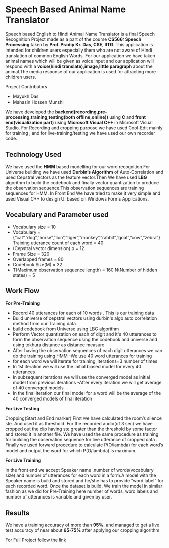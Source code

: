 # Speech Based Animal Name Translator
Speech based English to Hindi Animal Name Translator is a final Speech Recognition Project made as a part of the course **CS566: Speech Processing** taken by **Prof. Pradip Kr. Das, CSE, IITG**. This application is intended for children users especially them who are not aware of Hindi translation of common English Words. For our application we have taken animal names which will be given as voice input and our application will respond with a **voice(hindi translate),image,little paragraph** about the animal.The media response of our application is used for attracting more children users.

Project Contributors
- Mayukh Das
- Mahasin Hossen Munshi

We have developed the **backend(recording,pre-processing,training,testing(both offline,online))** using **C** and **front end(visualization part)** using **Microsoft Visual C++** in Microsoft Visual Studio. For Recording and cropping purpose we have used Cool-Edit mainly for training , and for live-training/testing we have used our own recorder code.

## Technology Used
We have used the **HMM** based modelling for our word recognition.For Universe building we have used **Durbin’s Algorithm** of Auto-Correlation and used Cepstral vectors as the feature vector.Then We have used **LBG** algorithm to build the codebook and finally vector quantization to produce the observation sequence.This observation sequences are training sequences for HMM.
In Front End We have tried to make it very simple and used Visual C++ to design UI based on Windows Forms Applications.

## Vocabulary and Parameter used
- Vocabulary size = 10
- Vocabulary = {“cat”,”dog”,”horse”,”lion”,”tiger”,”monkey”,”rabbit”,”goat”,”cow”,”zebra”} Training utterance count of each word = 40
- (Cepstral vector dimension) p = 12
- Frame Size = 320
- Overlapped frames = 80
- Codebook Size(M) = 32
- T(Maximum observation sequence length) = 160 N(Number of hidden states) = 5

## Work Flow 

**For Pre-Training**

  - Record 40 utterances for each of 10 words . This is our training data
  - Build universe of cepstral vectors using durbin's algo auto correlation method from our Training data
  - build codebook from Universe using LBG algorithm
  - Perform Vector quantization on each of digit and it's 40 utterances to form the observation sequence using
    the codebook and universe and using tokhura distance as distance measure
  - After having the observation sequences of each digit utterances we can do the training using HMM -We use 40 word utterances for training
  - for each word we will iterate for training_iterations=3 number of times
  - In 1st iteration we will use the initial biased model for every 40 utterances
  - In subsequent iterations we will use the converged model as initial model from previous iterations -After every iteration we will get average of 40 converged models
  - In the final iteration our final model for a word will be the average of the 40 converged models of
    final iteration
    
**For Live Testing**

  Cropping(Start and End marker)
  First we have calculated the room’s silence ste. And used it as threshold.
  For the recorded audio(of 3 sec) we have cropped out the clip having ste greater than the threshold by
  some factor and stored it in another file. We have used the same procedure as training for building the
  observation sequence for live utterance of cropped data . Finally we used forward procedure to calculate P(O/lambda) for each word’s model and output the word for which P(O/lambda) is maximum.
  
**For Live Training**

In the front end we accept Speaker name ,number of words(vocabulary size) and number of utterances for each word in a form.A model with the Speaker name is build and stored and he/she has to provide  “word label” for each recorded word. Once the dataset is build. We train the model in similar fashion as we did for Pre-Training here number of words, word labels and number of utterances is         variable and given by user.

## Results
We have a training accuracy of more than **95%.** and managed to get a live test accuracy of near about **65-75%** after applying our cropping algorithm



For Full Project follow the [link](https://drive.google.com/drive/folders/15x7uAaKkFVCEo6530oT2hqhp7_j1Syc3?usp=share_link)
